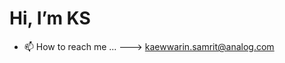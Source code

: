 # Hi, I’m KS

- 📫 How to reach me ... ---> kaewwarin.samrit@analog.com

<!---
KaewwarinS/KaewwarinS is a ✨ special ✨ repository because its `README.md` (this file) appears on your GitHub profile.
You can click the Preview link to take a look at your changes.
--->
